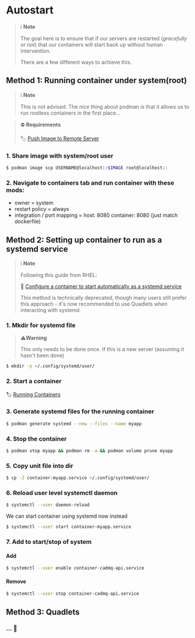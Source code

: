 # Autostart
> ℹ️ **Note** 
>
> The goal here is to ensure that if our servers are restarted (*gracefully or not*) that our containers will start back up without human intervention.
>
> There are a few different ways to achieve this.

## Method 1: Running container under system(root)
> ℹ️ **Note** 
>
> This is not advised. The nice thing about podman is that it allows us to run rootless containers in the first place...

> ⛔ **Requirements** 
>
> 🏷️ [Push Image to Remote Server](../localenv/push_to_remote_server.md)

### 1. Share image with system/root user
```bash
$ podman image scp USERNAME@localhost::$IMAGE root@localhost::
```

### 2. Navigate to containers tab and run container with these mods:
- owner = system
- restart policy = always
- integration / port mapping = host: 8080 container: 8080 (just match dockerfile)


## Method 2: Setting up container to run as a systemd service
> ℹ️ **Note**
>
> Following this guide from RHEL:
>
> 🔗 <a href="https://www.redhat.com/en/blog/container-systemd-persist-reboot" target="_blank">Configure a container to start automatically as a systemd service</a>
>
> This method is technically deprecated, though many users still prefer this approach - it's now recommended to use Quadlets when interacting with systemd

### 1. Mkdir for systemd file
> ⚠️**Warning**
>
> This only needs to be done once. If this is a new server (assuming it hasn't been done)

```bash
$ mkdir -p ~/.config/systemd/user/
```

### 2. Start a container
🏷️ [Running Containers](../podman/running_containers.md)

### 3. Generate systemd files for the running container 
```bash
$ podman generate systemd --new --files --name myapp
```

### 4. Stop the container
```bash
$ podman stop myapp && podman rm -a && podman volume prune myapp
```

### 5. Copy unit file into dir
```bash
$ cp -Z container-myapp.service ~/.config/systemd/user/
```

### 6. Reload user level systemctl daemon
```bash
$ systemctl --user daemon-reload
```

We can start container using systemd now instead 
```bash
$ systemctl --user start container-myapp.service
```

### 7. Add to start/stop of system 
#### Add
```bash
$ systemctl --user enable container-cadmq-api.service
```

#### Remove
```bash
$ systemctl --user stop container-cadmq-api.service
```

## Method 3: Quadlets
### ... 🦗
